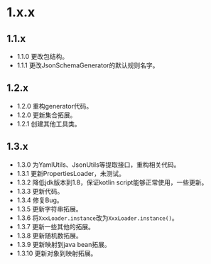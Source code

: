 # 1.x.x

## 1.1.x

* 1.1.0 更改包结构。
* 1.1.1 更改JsonSchemaGenerator的默认规则名字。

## 1.2.x

* 1.2.0 重构generator代码。
* 1.2.0 更新集合拓展。
* 1.2.1 创建其他工具类。

## 1.3.x

* 1.3.0 为YamlUtils、JsonUtils等提取接口，重构相关代码。
* 1.3.1 更新PropertiesLoader，未测试。
* 1.3.2 降低jdk版本到1.8，保证kotlin script能够正常使用，一些更新。
* 1.3.3 更新代码。
* 1.3.4 修复Bug。
* 1.3.5 更新字符串拓展。
* 1.3.6 将`XxxLoader.instance`改为`XxxLoader.instance()`。
* 1.3.7 更新一些其他的拓展。
* 1.3.8 更新随机数拓展。
* 1.3.9 更新映射到java bean拓展。
* 1.3.10 更新对象到映射拓展。
